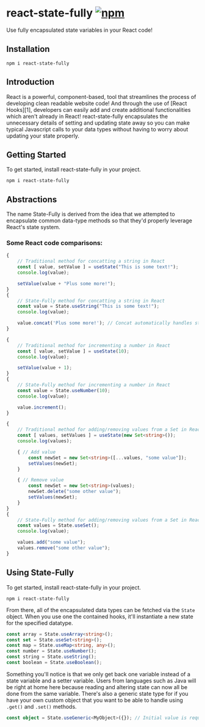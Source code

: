 # react-state-fully [![npm](https://badgen.net/npm/v/react-state-fully)](https://www.npmjs.com/package/react-state-fully)
Use fully encapsulated state variables in your React code!

## Installation
```
npm i react-state-fully
```

## Introduction
React is a powerful, component-based, tool that streamlines the process of developing clean readable website code! And through the use of [React Hooks][1], developers can easily add and create additional functionalities which aren't already in React! react-state-fully encapsulates the unnecessary details of setting and updating state away so you can make typical Javascript calls to your data types without having to worry about updating your state properly.

## Getting Started
To get started, install react-state-fully in your project.

```
npm i react-state-fully
```

## Abstractions
The name State-Fully is derived from the idea that we attempted to encapsulate common data-type methods so that they'd properly leverage React's state system.

### Some React code comparisons:

```typescript
{
    // Traditional method for concatting a string in React
    const [ value, setValue ] = useState("This is some text!");
    console.log(value);

    setValue(value + "Plus some more!");
}
{
    // State-Fully method for concatting a string in React
    const value = State.useString("This is some text!");
    console.log(value);

    value.concat('Plus some more!'); // Concat automatically handles state so you don't have to!
}
```

```typescript
{
    // Traditional method for incrementing a number in React
    const [ value, setValue ] = useState(10);
    console.log(value);

    setValue(value + 1);
}
{
    // State-Fully method for incrementing a number in React
    const value = State.useNumber(10);
    console.log(value);

    value.increment();
}
```

```typescript
{
    // Traditional method for adding/removing values from a Set in React
    const [ values, setValues ] = useState(new Set<string>());
    console.log(values);

    { // Add value
        const newSet = new Set<string>([...values, "some value"]);
        setValues(newSet);
    }

    { // Remove value
        const newSet = new Set<string>(values);
        newSet.delete("some other value");
        setValues(newSet);
    }
}
{
    // State-Fully method for adding/removing values from a Set in React
    const values = State.useSet();
    console.log(value);

    values.add("some value");
    values.remove("some other value");
}
```

## Using State-Fully
To get started, install react-state-fully in your project.

```
npm i react-state-fully
```
From there, all of the encapsulated data types can be fetched via the `State` object. When you use one the contained hooks, it'll instantiate a new state for the specified datatype.
```typescript
const array = State.useArray<string>();
const set = State.useSet<string>();
const map = State.useMap<string, any>();
const number = State.useNumber();
const string = State.useString();
const boolean = State.useBoolean();
```
Something you'll notice is that we only get back one variable instead of a state variable and a setter variable. Users from languages such as Java will be right at home here because reading and altering state can now all be done from the same variable.
There's also a generic state type for if you have your own custom object that you want to be able to handle using `.get()` and `.set()` methods.
```typescript
const object = State.useGeneric<MyObject>({}); // Initial value is required on useGeneric
```